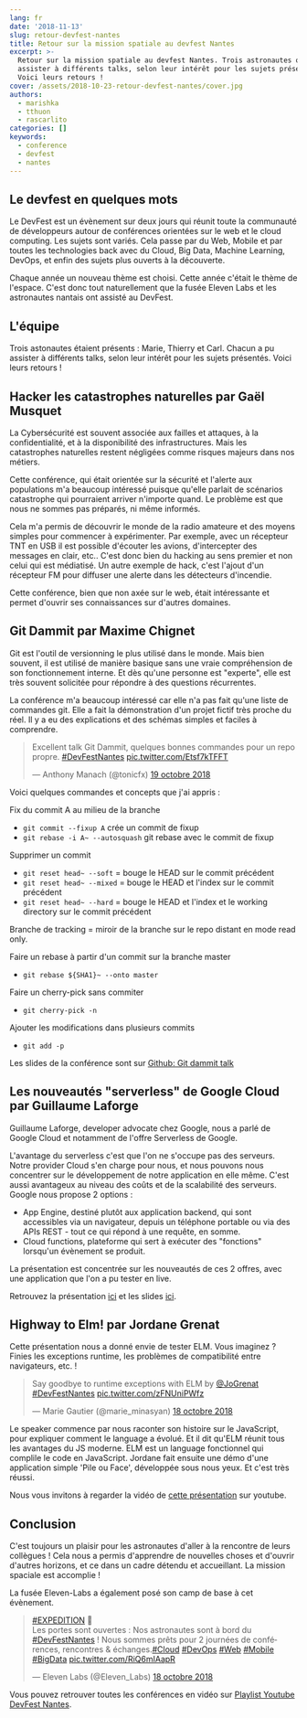 ```yaml
---
lang: fr
date: '2018-11-13'
slug: retour-devfest-nantes
title: Retour sur la mission spatiale au devfest Nantes
excerpt: >-
  Retour sur la mission spatiale au devfest Nantes. Trois astronautes ont pu
  assister à différents talks, selon leur intérêt pour les sujets présentés.
  Voici leurs retours !
cover: /assets/2018-10-23-retour-devfest-nantes/cover.jpg
authors:
  - marishka
  - tthuon
  - rascarlito
categories: []
keywords:
  - conference
  - devfest
  - nantes
---
```


## Le devfest en quelques mots

Le DevFest est un évènement sur deux jours qui réunit toute la communauté de développeurs autour de conférences orientées sur le web et le cloud computing. Les sujets sont variés. Cela passe par du Web, Mobile et par toutes les technologies back avec du Cloud, Big Data, Machine Learning, DevOps, et enfin des sujets plus ouverts à la découverte.

Chaque année un nouveau thème est choisi. Cette année c'était le thème de l'espace. C'est donc tout naturellement que la fusée Eleven Labs et les astronautes nantais ont assisté au DevFest.

## L'équipe

Trois astonautes étaient présents : Marie, Thierry et Carl. Chacun a pu assister à différents talks, selon leur intérêt pour les sujets présentés. Voici leurs retours !

## Hacker les catastrophes naturelles par Gaël Musquet

La Cybersécurité est souvent associée aux failles et attaques, à la confidentialité, et à la disponibilité des infrastructures. Mais les catastrophes naturelles restent négligées comme risques majeurs dans nos métiers.

Cette conférence, qui était orientée sur la sécurité et l'alerte aux populations m'a beaucoup intéressé puisque qu'elle parlait de scénarios catastrophe qui pourraient arriver n'importe quand. Le problème est que nous ne sommes pas préparés, ni même informés.

Cela m'a permis de découvrir le monde de la radio amateure et des moyens simples pour commencer à expérimenter. Par exemple, avec un récepteur TNT en USB il est possible d'écouter les avions, d'intercepter des messages en clair, etc.. C'est donc bien du hacking au sens premier et non celui qui est médiatisé. Un autre exemple de hack, c'est l'ajout d'un récepteur FM pour diffuser une alerte dans les détecteurs d'incendie.

Cette conférence, bien que non axée sur le web, était intéressante et permet d'ouvrir ses connaissances sur d'autres domaines.

## Git Dammit par Maxime Chignet

Git est l'outil de versionning le plus utilisé dans le monde. Mais bien souvent, il est utilisé de manière basique sans une vraie compréhension de son fonctionnement interne. Et dès qu'une personne est "experte", elle est très souvent solicitée pour répondre à des questions récurrentes.

La conférence m'a beaucoup intéressé car elle n'a pas fait qu'une liste de commandes git. Elle a fait la démonstration d'un projet fictif très proche du réel. Il y a eu des explications et des schémas simples et faciles à comprendre.


<blockquote class="twitter-tweet" data-lang="fr"><p lang="fr" dir="ltr">Excellent talk Git Dammit, quelques bonnes commandes pour un repo propre. <a href="https://twitter.com/hashtag/DevFestNantes?src=hash&amp;ref_src=twsrc%5Etfw">#DevFestNantes</a> <a href="https://t.co/Etsf7kTFFT">pic.twitter.com/Etsf7kTFFT</a></p>&mdash; Anthony Manach (@tonicfx) <a href="https://twitter.com/tonicfx/status/1053196563907010561?ref_src=twsrc%5Etfw">19 octobre 2018</a></blockquote>
<script async src="https://platform.twitter.com/widgets.js" charset="utf-8"></script>


Voici quelques commandes et concepts que j'ai appris :

Fix du commit A au milieu de la branche
- `git commit --fixup A` crée un commit de fixup
- `git rebase -i A~ --autosquash` git rebase avec le commit de fixup

Supprimer un commit
- `git reset head~ --soft` = bouge le HEAD sur le commit précédent
- `git reset head~ --mixed` = bouge le HEAD et l'index sur le commit précédent
- `git reset head~ --hard` = bouge le HEAD et l'index et le working directory sur le commit précédent

Branche de tracking = miroir de la branche sur le repo distant en mode read only.

Faire un rebase à partir d'un commit sur la branche master
- `git rebase ${SHA1}~ --onto master`

Faire un cherry-pick sans commiter
- `git cherry-pick -n`

Ajouter les modifications dans plusieurs commits
- `git add -p`

Les slides de la conférence sont sur [Github: Git dammit talk](https://mghignet.github.io/git-dammit-talk/)


## Les nouveautés "serverless" de Google Cloud par Guillaume Laforge

Guillaume Laforge, developer advocate chez Google, nous a parlé de Google Cloud et notamment de l'offre Serverless de Google.

L'avantage du serverless c'est que l'on ne s'occupe pas des serveurs. Notre provider Cloud s'en charge pour nous, et nous pouvons nous concentrer sur le développement de notre application en elle même. C'est aussi avantageux au niveau des coûts et de la scalabilité des serveurs. Google nous propose 2 options :
- App Engine, destiné plutôt aux application backend, qui sont accessibles via un navigateur, depuis un téléphone portable ou via des APIs REST - tout ce qui répond à une requête, en somme.
- Cloud functions, plateforme qui sert à exécuter des "fonctions" lorsqu'un évènement se produit.

La présentation est concentrée sur les nouveautés de ces 2 offres, avec une application que l'on a pu tester en live.

Retrouvez la présentation [ici](https://www.youtube.com/watch?v=wk2uOJmzNVY) et les slides [ici](https://speakerdeck.com/glaforge/whats-new-in-serverless-on-google-cloud-platform).

## Highway to Elm! par Jordane Grenat

Cette présentation nous a donné envie de tester ELM. Vous imaginez ? Finies les exceptions runtime, les problèmes de compatibilité entre navigateurs, etc. !


<blockquote class="twitter-tweet" data-lang="fr"><p lang="en" dir="ltr">Say goodbye to runtime exceptions with ELM by <a href="https://twitter.com/JoGrenat?ref_src=twsrc%5Etfw">@JoGrenat</a> <a href="https://twitter.com/hashtag/DevFestNantes?src=hash&amp;ref_src=twsrc%5Etfw">#DevFestNantes</a> <a href="https://t.co/zFNUniPWfz">pic.twitter.com/zFNUniPWfz</a></p>&mdash; Marie Gautier (@marie_minasyan) <a href="https://twitter.com/marie_minasyan/status/1052913477017329664?ref_src=twsrc%5Etfw">18 octobre 2018</a></blockquote>
<script async src="https://platform.twitter.com/widgets.js" charset="utf-8"></script>


Le speaker commence par nous raconter son histoire sur le JavaScript, pour expliquer comment le language a évolué. Et il dit qu'ELM réunit tous les avantages du JS moderne. ELM est un language fonctionnel qui complile le code en JavaScript. Jordane fait ensuite une démo d'une application simple 'Pile ou Face', développée sous nous yeux. Et c'est très réussi.

Nous vous invitons à regarder la vidéo de [cette présentation](https://www.youtube.com/watch?v=pjeXbKXSiVs) sur youtube.

## Conclusion

C'est toujours un plaisir pour les astronautes d'aller à la rencontre de leurs collègues !
Cela nous a permis d'apprendre de nouvelles choses et d'ouvrir d'autres horizons, et ce dans un cadre détendu et accueillant.
La mission spaciale est accomplie !

La fusée Eleven-Labs a également posé son camp de base à cet évènement.


<blockquote class="twitter-tweet" data-lang="fr"><p lang="fr" dir="ltr"><a href="https://twitter.com/hashtag/EXPEDITION?src=hash&amp;ref_src=twsrc%5Etfw">#EXPEDITION</a> 🚀<br>Les portes sont ouvertes : Nos astronautes sont à bord du <a href="https://twitter.com/hashtag/DevFestNantes?src=hash&amp;ref_src=twsrc%5Etfw">#DevFestNantes</a> ! Nous sommes prêts pour 2 journées de conférences, rencontres &amp; échanges.<a href="https://twitter.com/hashtag/Cloud?src=hash&amp;ref_src=twsrc%5Etfw">#Cloud</a> <a href="https://twitter.com/hashtag/DevOps?src=hash&amp;ref_src=twsrc%5Etfw">#DevOps</a> <a href="https://twitter.com/hashtag/Web?src=hash&amp;ref_src=twsrc%5Etfw">#Web</a> <a href="https://twitter.com/hashtag/Mobile?src=hash&amp;ref_src=twsrc%5Etfw">#Mobile</a> <a href="https://twitter.com/hashtag/BigData?src=hash&amp;ref_src=twsrc%5Etfw">#BigData</a> <a href="https://t.co/RiQ6mIAapR">pic.twitter.com/RiQ6mIAapR</a></p>&mdash; Eleven Labs (@Eleven_Labs) <a href="https://twitter.com/Eleven_Labs/status/1052834386259955712?ref_src=twsrc%5Etfw">18 octobre 2018</a></blockquote>
<script async src="https://platform.twitter.com/widgets.js" charset="utf-8"></script>


Vous pouvez retrouver toutes les conférences en vidéo sur [Playlist Youtube DevFest Nantes](https://www.youtube.com/playlist?list=PLuZ_sYdawLiXyaSnyRinPKvPXQIsNaJFz).
